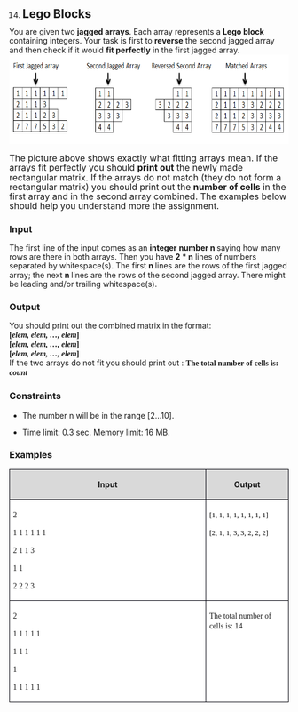 <OL START=14>
	<LI><H2 CLASS="western" STYLE="margin-top: 0in; margin-bottom: 0.08in; line-height: 100%; page-break-before: always">
	Lego Blocks</H2>
</OL>
<P CLASS="western" STYLE="margin-bottom: 0.14in; line-height: 115%">You
are given two <B>jagged arrays</B>. Each array represents a <B>Lego
block </B>containing integers. Your task is first to <B>reverse</B>
the second jagged array and then check if it would <B>fit perfectly</B>
in the first jagged array.<FONT SIZE=3> 
<IMG SRC="i_284cac0dc310a993_html_11ec2c61.png" NAME="Picture 9" ALIGN=BOTTOM WIDTH=696 HEIGHT=161 BORDER=0></FONT></P>
<P CLASS="western" STYLE="margin-bottom: 0.14in; line-height: 115%"><FONT SIZE=3>The
picture above shows exactly what fitting arrays mean. If the arrays
fit perfectly you should </FONT><FONT SIZE=3><B>print out</B></FONT><FONT SIZE=3>
the newly made rectangular matrix. If the arrays do not match (they
do not form a rectangular matrix) you should print out the </FONT><FONT SIZE=3><B>number
of cells</B></FONT><FONT SIZE=3> in the first array and in the second
array combined. The examples below should help you understand more
the assignment.</FONT></P>
<H3 CLASS="western">Input</H3>
<P CLASS="western" STYLE="margin-bottom: 0.14in; line-height: 115%">The
first line of the input comes as an <B>integer</B> <B>number n </B>saying
how many rows are there in both arrays. Then you have <B>2 * n</B>
lines of numbers separated by whitespace(s). The first <B>n </B>lines
are the rows of the first jagged array; the next <B>n </B>lines are
the rows of the second jagged array. There might be leading and/or
trailing whitespace(s).</P>
<H3 CLASS="western">Output</H3>
<P CLASS="western" STYLE="margin-bottom: 0.14in; line-height: 115%">You
should print out the combined matrix in the format:<BR><FONT FACE="Consolas, serif"><B>[</B></FONT><FONT FACE="Consolas, serif"><I><B>elem,
elem, …, elem</B></I></FONT><FONT FACE="Consolas, serif"><B>]<BR>[</B></FONT><FONT FACE="Consolas, serif"><I><B>elem,
elem, …, elem</B></I></FONT><FONT FACE="Consolas, serif"><B>]<BR>[</B></FONT><FONT FACE="Consolas, serif"><I><B>elem,
elem, …, elem</B></I></FONT><FONT FACE="Consolas, serif"><B>]</B></FONT><B><BR></B>If
the two arrays do not fit you should print out : <FONT FACE="Consolas, serif"><B>The
total number of cells is: </B></FONT><FONT FACE="Consolas, serif"><I><B>count</B></I></FONT></P>
<H3 CLASS="western">Constraints</H3>
<UL>
	<LI><P CLASS="western" STYLE="margin-bottom: 0in; line-height: 100%">
	The number n will be in the range [2…10].</P>
	<LI><P CLASS="western" STYLE="margin-bottom: 0in; line-height: 100%">
	Time limit: 0.3 sec. Memory limit: 16 MB.</P>
</UL>
<H3 CLASS="western">Examples</H3>
<TABLE WIDTH=690 CELLPADDING=4 CELLSPACING=0>
	<COL WIDTH=492>
	<COL WIDTH=180>
	<TR VALIGN=TOP>
		<TD WIDTH=492 BGCOLOR="#d9d9d9" STYLE="border: 1px solid #00000a; padding-top: 0.04in; padding-bottom: 0.04in; padding-left: 0.06in; padding-right: 0.06in">
			<P CLASS="western" ALIGN=CENTER><B>Input</B></P>
		</TD>
		<TD WIDTH=180 BGCOLOR="#d9d9d9" STYLE="border: 1px solid #00000a; padding: 0.04in 0.06in">
			<P CLASS="western" ALIGN=CENTER><B>Output</B></P>
		</TD>
	</TR>
	<TR VALIGN=TOP>
		<TD WIDTH=492 BGCOLOR="#ffffff" STYLE="border: 1px solid #00000a; padding-top: 0.04in; padding-bottom: 0.04in; padding-left: 0.06in; padding-right: 0.06in">
			<P CLASS="western" STYLE="margin-bottom: 0in"><FONT FACE="Consolas, serif">2</FONT></P>
			<P CLASS="western" STYLE="margin-bottom: 0in"><FONT FACE="Consolas, serif">1
			1 1 1 1 1</FONT></P>
			<P CLASS="western" STYLE="margin-bottom: 0in"><FONT FACE="Consolas, serif">2
			1 1 3</FONT></P>
			<P CLASS="western" STYLE="margin-bottom: 0in"><FONT FACE="Consolas, serif">1
			1</FONT></P>
			<P CLASS="western"><FONT FACE="Consolas, serif">2 2 2 3</FONT></P>
		</TD>
		<TD WIDTH=180 BGCOLOR="#ffffff" STYLE="border: 1px solid #00000a; padding: 0.04in 0.06in">
			<P CLASS="western" STYLE="margin-bottom: 0in"><FONT COLOR="#000000"><FONT FACE="Consolas, serif"><FONT SIZE=2>[1,
			1, 1, 1, 1, 1, 1, 1]</FONT></FONT></FONT></P>
			<P CLASS="western"><FONT COLOR="#000000"><FONT FACE="Consolas, serif"><FONT SIZE=2>[2,
			1, 1, 3, 3, 2, 2, 2]</FONT></FONT></FONT></P>
		</TD>
	</TR>
	<TR VALIGN=TOP>
		<TD WIDTH=492 BGCOLOR="#ffffff" STYLE="border: 1px solid #00000a; padding-top: 0.04in; padding-bottom: 0.04in; padding-left: 0.06in; padding-right: 0.06in">
			<P CLASS="western" STYLE="margin-bottom: 0in"><FONT FACE="Consolas, serif">2</FONT></P>
			<P CLASS="western" STYLE="margin-bottom: 0in"><FONT FACE="Consolas, serif">1
			1 1 1 1</FONT></P>
			<P CLASS="western" STYLE="margin-bottom: 0in"><FONT FACE="Consolas, serif">1
			1 1</FONT></P>
			<P CLASS="western" STYLE="margin-bottom: 0in"><FONT FACE="Consolas, serif">1</FONT></P>
			<P CLASS="western"><FONT FACE="Consolas, serif">1 1 1 1 1</FONT></P>
		</TD>
		<TD WIDTH=180 BGCOLOR="#ffffff" STYLE="border: 1px solid #00000a; padding: 0.04in 0.06in">
			<P CLASS="western"><FONT FACE="Consolas, serif">The total number
			of cells is: 14</FONT></P>
		</TD>
	</TR>
</TABLE>